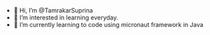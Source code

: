 - 👋 Hi, I’m @TamrakarSuprina
- 👀 I’m interested in learning everyday.
- 🌱 I’m currently learning to code using micronaut framework in Java

<!---
TamrakarSuprina/TamrakarSuprina is a ✨ special ✨ repository because its `README.md` (this file) appears on your GitHub profile.
You can click the Preview link to take a look at your changes.
--->
